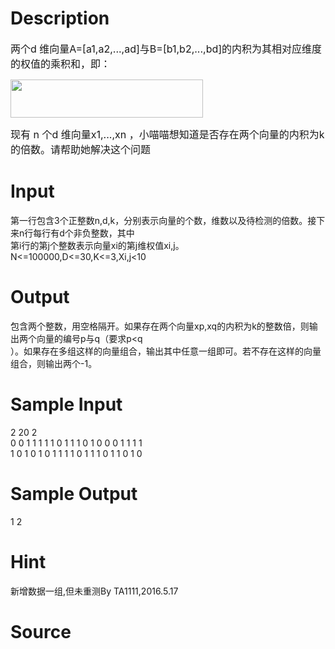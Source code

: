 
# Description

<div class="content"><p><span style="font-size: medium">两个d 维向量A=[a1,a2,...,ad]与B=[b1,b2,...,bd]的内积为其相对应维度的权值的乘积和，即：</span></p>
<p><span style="font-size: medium"><img height="61" alt="" width="308" src="/source/bzoj/3243/img/aHR0cHM6Ly9seWRzeS5jb20vSnVkZ2VPbmxpbmUvdXBsb2FkLzIwMTMwNy8yMigxKS5qcGc=.jpg"/></span></p>
<p><span style="font-size: medium">现有 n 个d 维向量x1,...,xn ，小喵喵想知道是否存在两个向量的内积为k的倍数。请帮助她解决这个问题</span></p></div>

# Input

<div class="content"><div>第一行包含3个正整数n,d,k，分别表示向量的个数，维数以及待检测的倍数。接下来n行每行有d个非负整数，其中</div>
<div>第i行的第j个整数表示向量xi的第j维权值xi,j。</div>
<div>N&lt;=100000,D&lt;=30,K&lt;=3,Xi,j&lt;10</div></div>

# Output

<div class="content"><div>包含两个整数，用空格隔开。如果存在两个向量xp,xq的内积为k的整数倍，则输出两个向量的编号p与q（要求p&lt;q</div>
<div>）。如果存在多组这样的向量组合，输出其中任意一组即可。若不存在这样的向量组合，则输出两个-1。</div></div>

# Sample Input

<div class="content"><span class="sampledata">2 20 2<br/>
0 0 1 1 1 1 1 0 1 1 1 0 1 0 0 0 1 1 1 1<br/>
1 0 1 0 1 0 1 1 1 1 0 1 1 1 0 1 1 0 1 0<br/>
</span></div>

# Sample Output

<div class="content"><span class="sampledata">1 2<br/>
</span></div>

# Hint

<div class="content"><p></p><p>新增数据一组,但未重测By TA1111,2016.5.17</p><p></p></div>

# Source

<div class="content"><p><a href="problemset.php?search="></a></p></div>


